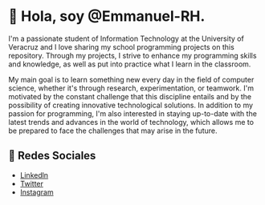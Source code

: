 # 🤖 Hola, soy @Emmanuel-RH. 
I'm a passionate student of Information Technology at the University of Veracruz and I love sharing my school programming projects on this repository. Through my projects, I strive to enhance my programming skills and knowledge, as well as put into practice what I learn in the classroom.  

My main goal is to learn something new every day in the field of computer science, whether it's through research, experimentation, or teamwork. I'm motivated by the constant challenge that this discipline entails and by the possibility of creating innovative technological solutions. In addition to my passion for programming, I'm also interested in staying up-to-date with the latest trends and advances in the world of technology, which allows me to be prepared to face the challenges that may arise in the future.

## 📍 Redes Sociales
<ul>
 <li> <a href="https://www.linkedin.com/in/jos%C3%A9-emmanuelreyeshern%C3%A1ndez/" " target="_blank" >Linkedln</a> </li>
 <li> <a href="https://twitter.com/derek_rh_" " target="_blank" >Twitter</a> </li>
 <li> <a href="https://www.instagram.com/derek.rh_/" " target="_blank" >Instagram</a> </li>
</ul>
